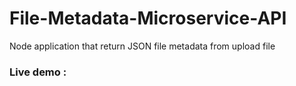 # File-Metadata-Microservice-API
Node application that return JSON file metadata from upload file

### Live demo :